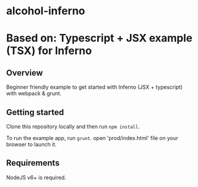 # alcohol-inferno

# Based on: Typescript + JSX example (TSX) for Inferno

## Overview

Beginner friendly example to get started with Inferno (JSX + typescript) with webpack & grunt.

## Getting started

Clone this repository locally and then run `npm install`.

To run the example app, run `grunt`. open 'prod/index.html' file on your browser to launch it.

## Requirements

NodeJS v6+ is required.


